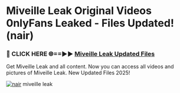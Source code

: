 # Miveille Leak Original Videos 0nlyFans Leaked - Files Updated! (nair)

<h3>🔴 CLICK HERE 🌐==►► <a href="https://tinyurl.com/2wckxsce" rel="nofollow">Miveille Leak Updated Files</a></h3>

Get Miveille Leak and all content. Now you can access all videos and pictures of Miveille Leak. New Updated Files 2025!

[![nair](https://i.imgur.com/AFduVYN.gif)](https://tinyurl.com/2wckxsce)
miveille leak